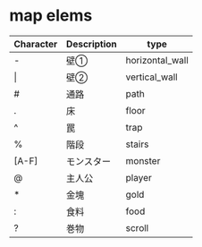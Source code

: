 # map elems

Character | Description | type
--- | --- | ---
\- | 壁① | horizontal_wall
\| | 壁② | vertical_wall
\# | 通路 | path
\. | 床   | floor
\^ | 罠   | trap
\% | 階段 | stairs
[A-F] | モンスター | monster
@  | 主人公 | player
\* | 金塊 | gold
: | 食料 | food
? | 巻物 | scroll
